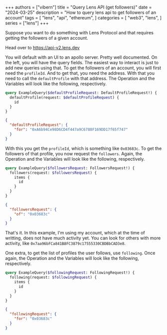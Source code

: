 +++
authors = ["vibern"]
title = "Query Lens API (get followers)"
date = "2024-03-25"
description = "How to query lens api to get followers of an account"
tags = [
    "lens",
    "api",
    "ethereum",
]
categories = [
    "web3",
    "lens",
]
series = ["lens"]
+++


Suppose you want to do something with Lens Protocol and that requires getting the followers of a given account.

Head over to https://api-v2.lens.dev

You will default with an UI to an apollo server. Pretty well documented. On the left, you will have the query fields. The easiest way to interact is just to add new queries using that. To get the followers of an account, you will first need the `profileId`. And to get that, you need the address. With that you need to call the `defaultProfile` with that address. The Operation and the Variables will look like the following, respectively.

```graphql
query ExampleQuery($defaultProfileRequest: DefaultProfileRequest!) {
  defaultProfile(request: $defaultProfileRequest) {
    id
  }
}
```
```json
{
  "defaultProfileRequest": {
    "for": "0xA6b94Ce98D6CD4f447a9C6788F169DD17f65f747"
  }
}
```

With this you get the `profileId`, which is something like `0x03683c`. To get the followers of that profile, you now request the `followers`. Again, the Operation and the Variables will look like the following, respectively.

```graphql
query ExampleQuery($followersRequest: FollowersRequest!) {
  followers(request: $followersRequest) {
    items {
      id
    }
  }
}
```
```json
{
  "followersRequest": {
    "of": "0x03683c"
  }
}
```

That's it. In this example, I'm using my account, which at the time of writting, does not have much activity yet. You can look for others with more activity, like `0x7aa96bFCa841B8FC3879c17555330CBDBbCAD3e8`.

One extra, to get the list of profiles the user follows, use `following`. Once again, the Operation and the Variables will look like the following, respectively.

```graphql
query ExampleQuery($followingRequest: FollowingRequest!) {
  following(request: $followingRequest) {
    items {
      id
    }
  }
}
```
```json
{
  "followingRequest": {
    "for": "0x03683c"
  }
}
```